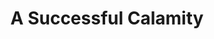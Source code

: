 ---
title: A Successful Calamity
year: 1934
opening_date: 1934-05-15
closing_date: 
layout: productions
image:
image_caption:
image_credit:
playbill:
category:
details:
  Theatre: Theatre Jacksonville
cast:
  Eddie Wilton: Charles Luckie
  Clarence Withers: Drummond Paul, Jr.
  Emmie Wilton: Edna Holley
  Henry Wilton: Frank Heintz
  Marguerite Wilton: Lydia Hodges
  Julia Partington: Mae Holly
  Alberine: Margaret Hunter
  George Struthers: Ralph W. Cooper, Jr.
  John Belden: Lawrence Case
  Pietro Rafaelo: Winston Fowler
  Connors: John H. Pratt
  Dr. Broodie: Sydney Clark
crew:
  Director: Winston Fowler
  Staging:
    - Jim Reynolds
    - Mrs. Douglas Haygood
    - Mrs. Fred Pumpelly
    - Mrs. Holden Blackwell
    - Robert Tracy
  Props: Laurine Goffin
understudies:
orchestra:
external_links:
---